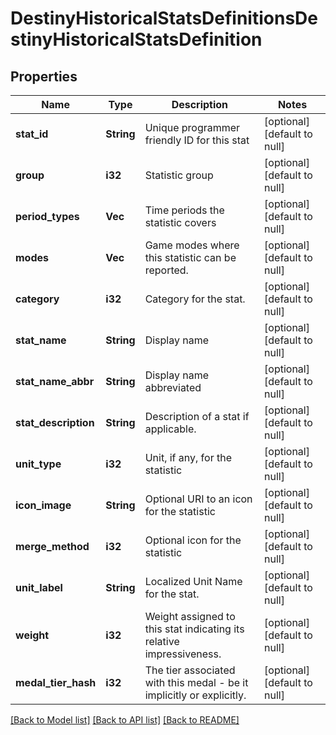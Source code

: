 # DestinyHistoricalStatsDefinitionsDestinyHistoricalStatsDefinition

## Properties
Name | Type | Description | Notes
------------ | ------------- | ------------- | -------------
**stat_id** | **String** | Unique programmer friendly ID for this stat | [optional] [default to null]
**group** | **i32** | Statistic group | [optional] [default to null]
**period_types** | **Vec<i32>** | Time periods the statistic covers | [optional] [default to null]
**modes** | **Vec<i32>** | Game modes where this statistic can be reported. | [optional] [default to null]
**category** | **i32** | Category for the stat. | [optional] [default to null]
**stat_name** | **String** | Display name | [optional] [default to null]
**stat_name_abbr** | **String** | Display name abbreviated | [optional] [default to null]
**stat_description** | **String** | Description of a stat if applicable. | [optional] [default to null]
**unit_type** | **i32** | Unit, if any, for the statistic | [optional] [default to null]
**icon_image** | **String** | Optional URI to an icon for the statistic | [optional] [default to null]
**merge_method** | **i32** | Optional icon for the statistic | [optional] [default to null]
**unit_label** | **String** | Localized Unit Name for the stat. | [optional] [default to null]
**weight** | **i32** | Weight assigned to this stat indicating its relative impressiveness. | [optional] [default to null]
**medal_tier_hash** | **i32** | The tier associated with this medal - be it implicitly or explicitly. | [optional] [default to null]

[[Back to Model list]](../README.md#documentation-for-models) [[Back to API list]](../README.md#documentation-for-api-endpoints) [[Back to README]](../README.md)


